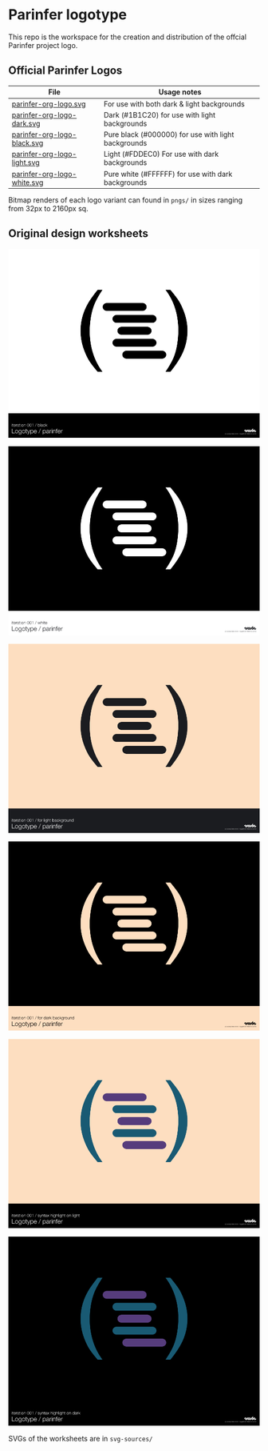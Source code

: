 # Parinfer logotype

This repo is the workspace for the creation and distribution of the offcial Parinfer project logo.

## Official Parinfer Logos

| File                                                       | Usage notes                                         |
|------------------------------------------------------------|-----------------------------------------------------|
| [parinfer-org-logo.svg](parinfer-org-logo.svg)             | For use with both dark & light backgrounds          |
| [parinfer-org-logo-dark.svg](parinfer-org-logo-dark.svg)   | Dark (#1B1C20) for use with light backgrounds       |
| [parinfer-org-logo-black.svg](parinfer-org-logo-black.svg) | Pure black (#000000) for use with light backgrounds |
| [parinfer-org-logo-light.svg](parinfer-org-logo-light.svg) | Light (#FDDEC0) For use with dark backgrounds       |
| [parinfer-org-logo-white.svg](parinfer-org-logo-white.svg) | Pure white (#FFFFFF) for use with dark backgrounds  |

Bitmap renders of each logo variant can found in `pngs/` in sizes ranging from 32px to 2160px sq.

## Original design worksheets 

![](previews/parinfer-logotype.png)

![](previews/parinfer-logotype-white.png)

![](previews/parinfer-logotype-for-light-bg.png)

![](previews/parinfer-logotype-for-dark-bg.png)

![](previews/parinfer-logotype-syntax-highlight-on-light.png)

![](previews/parinfer-logotype-syntax-highlight-on-dark.png)

SVGs of the worksheets are in `svg-sources/` 
 
